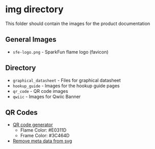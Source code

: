 img directory
====================
This folder should contain the images for the product documentation

## General Images
- `sfe-logo.png` - SparkFun flame logo (favicon)

## Directory
- `graphical_datasheet` - Files for graphical datasheet
- `hookup_guide` - Images for the hookup guide pages
- `qr_code` - QR code images
- `qwiic` - Images for Qwiic Banner

## QR Codes
- [QR code generator](https://qrgenerator.org/)
	- Flame Color: #E0311D
	- Frame Color: #3C464D
- [Remove meta data from svg](https://jakearchibald.github.io/svgomg/)
